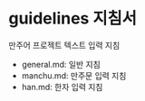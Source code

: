 guidelines 지침서
================

만주어 프로젝트 텍스트 입력 지침 

* general.md: 일반 지침
* manchu.md: 만주문 입력 지침
* han.md: 한자 입력 지침